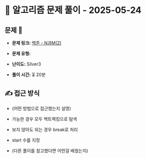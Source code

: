 # 📝 알고리즘 문제 풀이 - 2025-05-24

## 문제 📖

- **문제 링크:** [백준 - N과M(2)](https://www.acmicpc.net/problem/15650)

- **문제 유형:**

- **난이도:** Silver3

- **풀이 시간:** ⏳ 20분

## ✍ 접근 방식

- (어떤 방법으로 접근했는지 설명)
- 가능한 경우 모두 백트랙킹으로 탐색
- 보지 않아도 되는 경우 break로 처리
- start 수를 지정

- (다른 풀이를 참고했다면 어떤걸 배웠는지)

